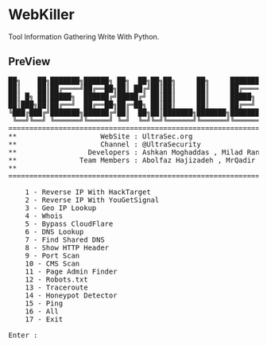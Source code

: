 # WebKiller

Tool Information Gathering Write With Python.


## PreView
<pre>
██╗    ██╗███████╗██████╗ ██╗  ██╗██╗██╗     ██╗     ███████╗██████╗ 
██║    ██║██╔════╝██╔══██╗██║ ██╔╝██║██║     ██║     ██╔════╝██╔══██╗
██║ █╗ ██║█████╗  ██████╔╝█████╔╝ ██║██║     ██║     █████╗  ██████╔╝
██║███╗██║██╔══╝  ██╔══██╗██╔═██╗ ██║██║     ██║     ██╔══╝  ██╔══██╗
╚███╔███╔╝███████╗██████╔╝██║  ██╗██║███████╗███████╗███████╗██║  ██║
 ╚══╝╚══╝ ╚══════╝╚═════╝ ╚═╝  ╚═╝╚═╝╚══════╝╚══════╝╚══════╝╚═╝  ╚═╝
====================================================================
**                    WebSite : UltraSec.org                      **
**                    Channel : @UltraSecurity                    **
**                 Developers : Ashkan Moghaddas , Milad Ranjbar  **
**               Team Members : Abolfaz Hajizadeh , MrQadir       **
**                                                                **
====================================================================

    1 - Reverse IP With HackTarget
    2 - Reverse IP With YouGetSignal
    3 - Geo IP Lookup
    4 - Whois
    5 - Bypass CloudFlare
    6 - DNS Lookup
    7 - Find Shared DNS
    8 - Show HTTP Header
    9 - Port Scan
    10 - CMS Scan
    11 - Page Admin Finder
    12 - Robots.txt
    13 - Traceroute
    14 - Honeypot Detector
    15 - Ping
    16 - All
    17 - Exit
    
Enter : 
</pre>
